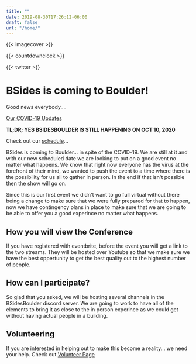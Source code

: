 ```yaml
---
title: ""
date: 2019-08-30T17:26:12-06:00
draft: false
url: "/home/"
---
```


{{< imagecover >}}

{{< countdownclock >}}

{{< twitter >}}

# BSides is coming to Boulder!

Good news everybody....

[Our COVID-19 Updates](/pages/covid19/)

**TL;DR; YES BSIDESBOULDER IS STILL HAPPENING ON OCT 10, 2020**

Check out our [schedule](/schedule/)...

BSides is coming to Boulder... in spite of the COVID-19.  We are still at it and
with our new scheduled date we are looking to put on a good event no matter what
happens.  We know that right now everyone has the virus at the forefront of their
mind, we wanted to push the event to a time where there is the possibility for
us all to gather in person.  In the end if that isn't possible then the show
will go on.

Since this is our first event we didn't want to go full virtual without there
being a change to make sure that we were fully prepared for that to happen, now
we have contingency plans in place to make sure that we are going to be able to
offer you a good experince no matter what happens.

## How you will view the Conference 

If you have registered with eventbrite, before the event you will get a link to
the two streams.  They will be hosted over Youtube so that we make sure we have
the best oppertunity to get the best quality out to the highest number of
people.

## How can I participate?

So glad that you asked, we will be hosting several channels in the BSidesBoulder
discord server.  We are going to work to have all of the elements to bring it as
close to the in person experince as we could get without having actual people in
a building.

## Volunteering

If you are interested in helping out to make this become a reality... we need
your help.  Check out [Volunteer Page](/volunteers/)
